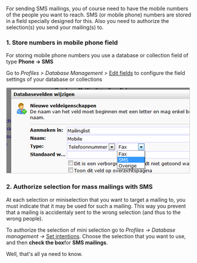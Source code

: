 For sending SMS mailings, you of course need to have the mobile numbers
of the people you want to reach. SMS (or mobile phone) numbers are
stored in a field specially designed for this. Also you need to
authorize the selection(s) you send your mailing(s) to.

### 1. Store numbers in mobile phone field

For storing mobile phone numbers you use a database or collection field
of type **Phone -\> SMS**

Go to *Profiles \> Database Management \>* [Edit
fields](./database-and-collection-field-types.en.md)
to configure the field settings of your database or collections

![](images/telefoonveld-sms.png)

### 2. Authorize selection for mass mailings with SMS

At each selection or miniselection that you want to target a mailing to,
you must indicate that it may be used for such a mailing. This way you
prevent that a mailing is accidentaly sent to the wrong selection (and
thus to the wrong people).

To authorize the selection of mini selection go to *Profiles -\>
Database management -\>* [Set
intentions](./database-intentions-enabling-the-target-for-mass-mailings.en.md).
Choose the selection that you want to use, and then **check the box**for
**SMS mailings**.

Well, that's all ya need to know.
